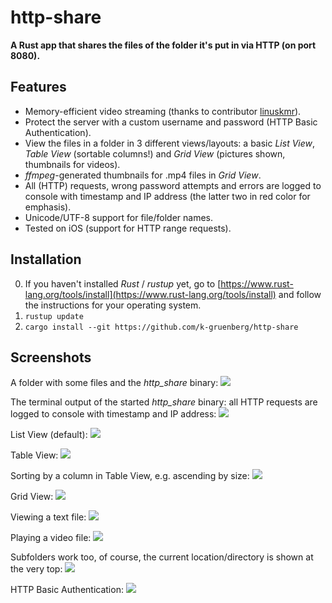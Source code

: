 # http-share
**A Rust app that shares the files of the folder it's put in via HTTP (on port 8080).**

## Features

* Memory-efficient video streaming (thanks to contributor [linuskmr](https://github.com/linuskmr)).
* Protect the server with a custom username and password (HTTP Basic Authentication).
* View the files in a folder in 3 different views/layouts: a basic *List View*, *Table View* (sortable columns!) and *Grid View* (pictures shown, thumbnails for videos).
* *ffmpeg*-generated thumbnails for .mp4 files in *Grid View*.
* All (HTTP) requests, wrong password attempts and errors are logged to console with timestamp and IP address (the latter two in red color for emphasis).
* Unicode/UTF-8 support for file/folder names.
* Tested on iOS (support for HTTP range requests).

## Installation

0. If you haven't installed *Rust* / *rustup* yet, go to [https://www.rust-lang.org/tools/install](https://www.rust-lang.org/tools/install) and follow the instructions for your operating system. 
1. `rustup update`
2. `cargo install --git https://github.com/k-gruenberg/http-share`

## Screenshots

A folder with some files and the *http_share* binary:
![](images/example_folder.png "")

The terminal output of the started *http_share* binary: all HTTP requests are logged to console with timestamp and IP address:
![](images/console_log.png "")

List View (default):
![](images/list_view.png "")

Table View:
![](images/table_view.png "")

Sorting by a column in Table View, e.g. ascending by size:
![](images/table_view_sorted.png "")

Grid View:
![](images/grid_view.png "")

Viewing a text file:
![](images/viewing_a_text_file.png "")

Playing a video file:
![](images/playing_a_video_file.png "")

Subfolders work too, of course, the current location/directory is shown at the very top:
![](images/subfolders.png "")

HTTP Basic Authentication:
![](images/http_basic_auth.png "")
